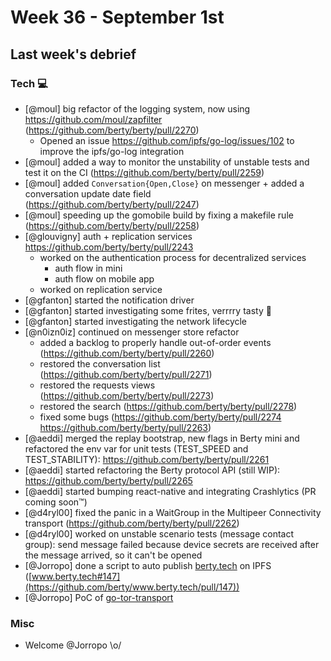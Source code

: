 # Week 36 - September 1st

## Last week's debrief

### Tech :computer:

* [@moul] big refactor of the logging system, now using https://github.com/moul/zapfilter (https://github.com/berty/berty/pull/2270)
    * Opened an issue https://github.com/ipfs/go-log/issues/102 to improve the ipfs/go-log integration
* [@moul] added a way to monitor the unstability of unstable tests and test it on the CI (https://github.com/berty/berty/pull/2259)
* [@moul] added `Conversation{Open,Close}` on messenger + added a conversation update date field (https://github.com/berty/berty/pull/2247)
* [@moul] speeding up the gomobile build by fixing a makefile rule (https://github.com/berty/berty/pull/2258)
* [@glouvigny] auth + replication services https://github.com/berty/berty/pull/2243
    * worked on the authentication process for decentralized services
        * auth flow in mini
        * auth flow on mobile app
    * worked on replication service
* [@gfanton] started the notification driver
* [@gfanton] started investigating some frites, verrrry tasty 🤤
* [@gfanton] started investigating the network lifecycle
* [@n0izn0iz] continued on messenger store refactor
  * added a backlog to properly handle out-of-order events (https://github.com/berty/berty/pull/2260)
  * restored the conversation list (https://github.com/berty/berty/pull/2271)
  * restored the requests views (https://github.com/berty/berty/pull/2273)
  * restored the search (https://github.com/berty/berty/pull/2278)
  * fixed some bugs (https://github.com/berty/berty/pull/2274 https://github.com/berty/berty/pull/2263)
* [@aeddi] merged the replay bootstrap, new flags in Berty mini and refactored the env var for unit tests (TEST_SPEED and TEST_STABILITY): https://github.com/berty/berty/pull/2261
* [@aeddi] started refactoring the Berty protocol API (still WIP): https://github.com/berty/berty/pull/2265
* [@aeddi] started bumping react-native and integrating Crashlytics (PR coming soon:tm:)
* [@d4ryl00] fixed the panic in a WaitGroup in the Multipeer Connectivity transport (https://github.com/berty/berty/pull/2262)
* [@d4ryl00] worked on unstable scenario tests (message contact group): send message failed because device secrets are received after the message arrived, so it can't be opened
* [@Jorropo] done a script to auto publish [berty.tech](https://berty.tech/) on IPFS ([www.berty.tech#147](https://github.com/berty/www.berty.tech/pull/147))
* [@Jorropo] PoC of [go-tor-transport](https://github.com/Jorropo/go-tor-transport)

### Misc

* Welcome @Jorropo \o/
